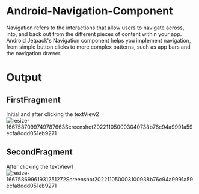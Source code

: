 # Android-Navigation-Component
Navigation refers to the interactions that allow users to navigate across, into, and back out from the different pieces of content within your app. Android Jetpack's Navigation component helps you implement navigation, from simple button clicks to more complex patterns, such as app bars and the navigation drawer.

# Output
## FirstFragment
Initial and after clicking the textView2
![resize-1667587099749787663Screenshot202211050003040738b76c94a9991a59ecfa8ddd051eb9271](https://user-images.githubusercontent.com/78687005/200050802-d840650a-ab40-4d6e-8bf2-f66581c5127a.jpg)

## SecondFragment
After clicking the textView1
![resize-16675869961931251272Screenshot202211050003100938b76c94a9991a59ecfa8ddd051eb9271](https://user-images.githubusercontent.com/78687005/200050536-ccb4ab25-6c30-4116-a9c9-4ff6997301f5.jpg)
